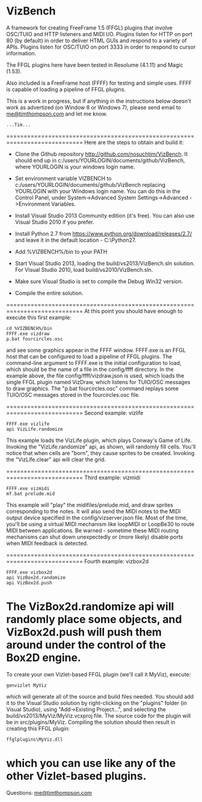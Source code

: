 VizBench
========

A framework for creating FreeFrame 1.5 (FFGL) plugins that involve
OSC/TUIO and HTTP listeners and MIDI I/O.  Plugins listen for
HTTP on port 80 (by default) in order to deliver HTML GUIs and respond
to a variety of APIs.  Plugins listen for OSC/TUIO on port 3333 in order
to respond to cursor information.

The FFGL plugins here have been tested in Resolume (4.1.11) and Magic (1.53).

Also included is a FreeFrame host (FFFF) for testing and simple uses.
FFFF is capable of loading a pipeline of FFGL plugins.

This is a work in progress, but if anything in the instructions below
doesn't work as advertized (on Window 8 or Windows 7), please send
email to me@timthompson.com and let me know.

    ...Tim...

============================================================================
Here are the steps to obtain and build it:

   - Clone the Github repository http://github.com/nosuchtim/VizBench.
     It should end up in c:/users/YOURLOGIN/documents/github/VizBench,
     where YOURLOGIN is your windows login name.

   - Set environment variable VIZBENCH to
        c:/users/YOURLOGIN/documents/github/VizBench
     replacing YOURLOGIN with your Windows login name.  You can do this in
     the Control Panel, under System->Advanced System Settings->Advanced
     ->Environment Variables.

   - Install Visual Studio 2013 Community edition (it's free).
     You can also use Visual Studio 2010 if you prefer.

   - Install Python 2.7 from https://www.python.org/download/releases/2.7/
     and leave it in the default location - C:\Python27.

   - Add %VIZBENCH%/bin to your PATH

   - Start Visual Studio 2013, loading the build/vs2013/VizBench.sln solution.
     For Visual Studio 2010, load build/vs2010/VizBench.sln.

   - Make sure Visual Studio is set to compile the Debug Win32 version.

   - Compile the entire solution.

============================================================================
At this point you should have enough to execute this first example:

    cd %VIZBENCH%/bin
    FFFF.exe vizdraw
    p.bat fourcircles.osc

and see some graphics appear in the FFFF window.  FFFF.exe is an FFGL
host that can be configured to load a pipeline of FFGL plugins.
The command-line argument to FFFF.exe is the initial configuration to load,
which should be the name of a file in the config/ffff directory.
In the example above, the file config/ffff/vizdraw.json is used, which
loads the single FFGL plugin named VizDraw, which listens for TUIO/OSC
messages to draw graphics.  The "p.bat fourcircles.osc" command 
replays some TUIO/OSC messages stored in the fourcircles.osc file.

============================================================================
Second example: vizlife

    FFFF.exe vizlife
    api VizLife.randomize

This example loads the VizLife plugin, which plays Conway's Game of Life.
Invoking the "VizLife.randomize" api, as shown, will randomly fill cells.
You'll notice that when cells are "born", they cause sprites to be created.
Invoking the "VizLife.clear" api will clear the grid.

============================================================================
Third example: vizmidi

    FFFF.exe vizmidi
    mf.bat prelude.mid

This example will "play" the midifiles/prelude.mid, and draw
sprites corresponding to the notes.  It will also send the MIDI notes to
the MIDI output device specified in the config/vizserver.json file.
Most of the time, you'll be using a virtual MIDI mechanism like
loopMIDI or LoopBe30 to route MIDI between applications.
Be warned - sometime these MIDI routing mechanisms can shut down
unexpectedly or (more likely) disable ports when MIDI feedback is detected.

============================================================================
Fourth example: vizbox2d

    FFFF.exe vizbox2d
    api VizBox2d.randomize
    api VizBox2d.push

The VizBox2d.randomize api will randomly place some objects, and
VizBox2d.push will push them around under the control of the Box2D engine.
============================================================================

To create your own Vizlet-based FFGL plugin (we'll call it MyViz), execute:

    genvizlet MyViz

which will generate all of the source and build files needed.  You should
add it to the Visual Studio solution by right-clicking on the "plugins"
folder (in Visual Studio), using "Add->Existing Project...", and selecting
the build/vs2013/MyViz/MyViz.vcxproj file.  The source code for the plugin
will be in src/plugins/MyViz.  Compiling the solution should then result
in creating this FFGL plugin:

    ffglplugins\MyViz.dll

which you can use like any of the other Vizlet-based plugins.
============================================================================

Questions: me@timthompson.com
